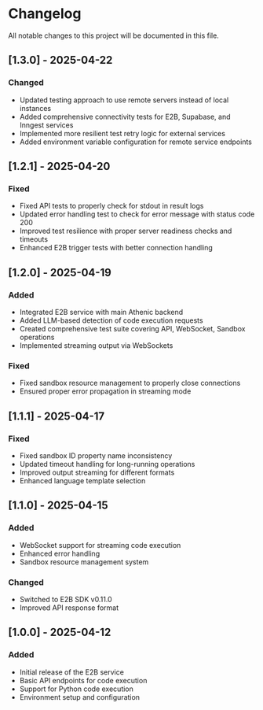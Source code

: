 # Changelog

All notable changes to this project will be documented in this file.

## [1.3.0] - 2025-04-22
### Changed
- Updated testing approach to use remote servers instead of local instances
- Added comprehensive connectivity tests for E2B, Supabase, and Inngest services
- Implemented more resilient test retry logic for external services
- Added environment variable configuration for remote service endpoints

## [1.2.1] - 2025-04-20
### Fixed
- Fixed API tests to properly check for stdout in result logs
- Updated error handling test to check for error message with status code 200
- Improved test resilience with proper server readiness checks and timeouts
- Enhanced E2B trigger tests with better connection handling

## [1.2.0] - 2025-04-19
### Added
- Integrated E2B service with main Athenic backend
- Added LLM-based detection of code execution requests
- Created comprehensive test suite covering API, WebSocket, Sandbox operations
- Implemented streaming output via WebSockets

### Fixed
- Fixed sandbox resource management to properly close connections
- Ensured proper error propagation in streaming mode

## [1.1.1] - 2025-04-17
### Fixed
- Fixed sandbox ID property name inconsistency
- Updated timeout handling for long-running operations
- Improved output streaming for different formats
- Enhanced language template selection

## [1.1.0] - 2025-04-15
### Added
- WebSocket support for streaming code execution
- Enhanced error handling
- Sandbox resource management system

### Changed
- Switched to E2B SDK v0.11.0
- Improved API response format

## [1.0.0] - 2025-04-12
### Added
- Initial release of the E2B service
- Basic API endpoints for code execution
- Support for Python code execution
- Environment setup and configuration 